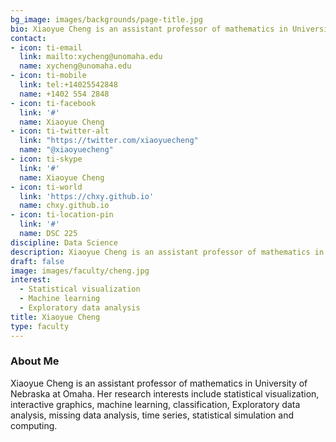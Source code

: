 ```yaml
---
bg_image: images/backgrounds/page-title.jpg
bio: Xiaoyue Cheng is an assistant professor of mathematics in University of Nebraska at Omaha. Her research interests include statistical visualization, interactive graphics, machine learning, classification, Exploratory data analysis, missing data analysis, time series, statistical simulation and computing.
contact:
- icon: ti-email
  link: mailto:xycheng@unomaha.edu
  name: xycheng@unomaha.edu
- icon: ti-mobile
  link: tel:+14025542848
  name: +1402 554 2848
- icon: ti-facebook
  link: '#'
  name: Xiaoyue Cheng
- icon: ti-twitter-alt
  link: "https://twitter.com/xiaoyuecheng"
  name: "@xiaoyuecheng"
- icon: ti-skype
  link: '#'
  name: Xiaoyue Cheng
- icon: ti-world
  link: 'https://chxy.github.io'
  name: chxy.github.io
- icon: ti-location-pin
  link: '#'
  name: DSC 225
discipline: Data Science
description: Xiaoyue Cheng is an assistant professor of mathematics in University of Nebraska at Omaha. Her research interests include statistical visualization, interactive graphics, machine learning, classification, Exploratory data analysis, missing data analysis, time series, statistical simulation and computing.
draft: false
image: images/faculty/cheng.jpg
interest:
  - Statistical visualization
  - Machine learning
  - Exploratory data analysis
title: Xiaoyue Cheng
type: faculty
---
```


### About Me

Xiaoyue Cheng is an assistant professor of mathematics in University of Nebraska at Omaha. Her research interests include statistical visualization, interactive graphics, machine learning, classification, Exploratory data analysis, missing data analysis, time series, statistical simulation and computing.
